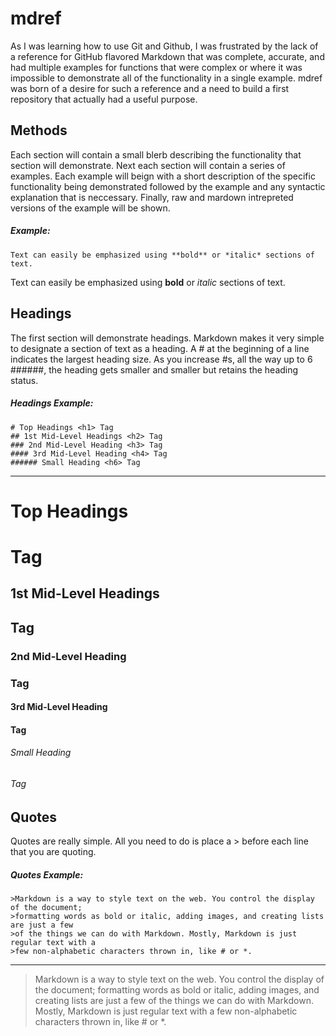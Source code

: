 # mdref
As I was learning how to use Git and Github, I was frustrated by the lack of a reference 
for GitHub flavored Markdown that was complete, accurate, and had multiple examples for
functions that were complex or where it was impossible to demonstrate all of the 
functionality in a single example.  mdref was born of a desire for such a reference
and a need to build a first repository that actually had a useful purpose.

## Methods

Each section will contain a small blerb describing the functionality that section will 
demonstrate.  Next each section will contain a series of examples.   Each example will 
beign with a short description of the specific functionality being demonstrated followed 
by the example and any syntactic explanation that is neccessary.  Finally,  raw and 
mardown intrepreted versions of the example will be shown.


##### Example:

```
Text can easily be emphasized using **bold** or *italic* sections of text.
```

Text can easily be emphasized using **bold** or *italic* sections of text.

 


## Headings

The first section will demonstrate headings.   Markdown makes it very simple
to designate a section of text as a heading.   A # at the beginning of a line indicates
the largest heading size.   As you increase #s, all the way up to 6 ######, the heading
gets smaller and smaller but retains the heading status.

##### Headings Example:

```
# Top Headings <h1> Tag
## 1st Mid-Level Headings <h2> Tag
### 2nd Mid-Level Heading <h3> Tag
#### 3rd Mid-Level Heading <h4> Tag
###### Small Heading <h6> Tag
```

--------------------------------------------------------------------------------------

# Top Headings <h1> Tag
## 1st Mid-Level Headings <h2> Tag
### 2nd Mid-Level Heading <h3> Tag
#### 3rd Mid-Level Heading <h4> Tag
###### Small Heading <h6> Tag




## Quotes

Quotes are really simple.   All you need to do is place a > before each line
that you are quoting.   

##### Quotes Example:

```
>Markdown is a way to style text on the web. You control the display of the document;
>formatting words as bold or italic, adding images, and creating lists are just a few 
>of the things we can do with Markdown. Mostly, Markdown is just regular text with a 
>few non-alphabetic characters thrown in, like # or *.
```

--------------------------------------------------------------------------------------

>Markdown is a way to style text on the web. You control the display of the document;
>formatting words as bold or italic, adding images, and creating lists are just a few 
>of the things we can do with Markdown. Mostly, Markdown is just regular text with a 
>few non-alphabetic characters thrown in, like # or *.